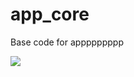 # app_core
Base code for appppppppp

[![](https://jitpack.io/v/tulaune/app_core.svg)](https://jitpack.io/#tulaune/app_core)
